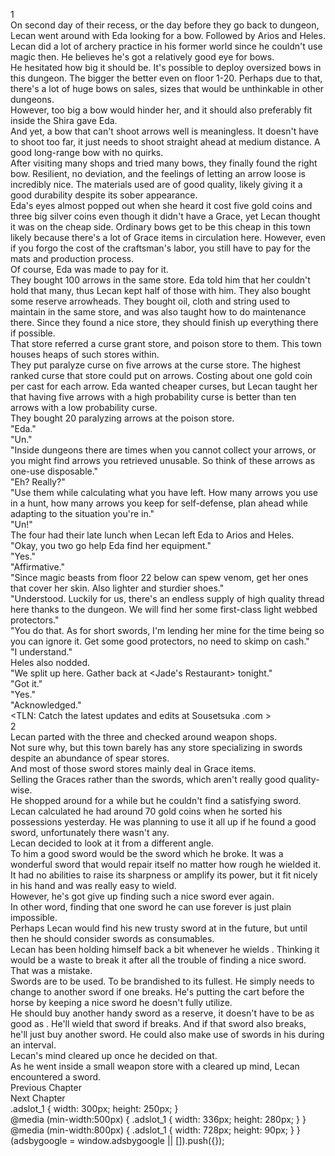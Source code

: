 1<br/>
On second day of their recess, or the day before they go back to dungeon, Lecan went around with Eda looking for a bow. Followed by Arios and Heles.<br/>
Lecan did a lot of archery practice in his former world since he couldn't use magic then. He believes he's got a relatively good eye for bows.<br/>
He hesitated how big it should be. It's possible to deploy oversized bows in this dungeon. The bigger the better even on floor 1-20. Perhaps due to that, there's a lot of huge bows on sales, sizes that would be unthinkable in other dungeons.<br/>
However, too big a bow would hinder her, and it should also preferably fit inside the <Box> Shira gave Eda.<br/>
And yet, a bow that can't shoot arrows well is meaningless. It doesn't have to shoot too far, it just needs to shoot straight ahead at medium distance. A good long-range bow with no quirks.<br/>
After visiting many shops and tried many bows, they finally found the right bow. Resilient, no deviation, and the feelings of letting an arrow loose is incredibly nice. The materials used are of good quality, likely giving it a good durability despite its sober appearance.<br/>
Eda's eyes almost popped out when she heard it cost five gold coins and three big silver coins even though it didn't have a Grace, yet Lecan thought it was on the cheap side. Ordinary bows get to be this cheap in this town likely because there's a lot of Grace items in circulation here. However, even if you forgo the cost of the craftsman's labor, you still have to pay for the mats and production process.<br/>
Of course, Eda was made to pay for it.<br/>
They bought 100 arrows in the same store. Eda told him that her <Box> couldn't hold that many, thus Lecan kept half of those with him. They also bought some reserve arrowheads. They bought oil, cloth and string used to maintain in the same store, and was also taught how to do maintenance there. Since they found a nice store, they should finish up everything there if possible.<br/>
That store referred a curse grant store, and poison store to them. This town houses heaps of such stores within.<br/>
They put paralyze curse on five arrows at the curse store. The highest ranked curse that store could put on arrows. Costing about one gold coin per cast for each arrow. Eda wanted cheaper curses, but Lecan taught her that having five arrows with a high probability curse is better than ten arrows with a low probability curse.<br/>
They bought 20 paralyzing arrows at the poison store.<br/>
"Eda."<br/>
"Un."<br/>
"Inside dungeons there are times when you cannot collect your arrows, or you might find arrows you retrieved unusable. So think of these arrows as one-use disposable."<br/>
"Eh? Really?"<br/>
"Use them while calculating what you have left. How many arrows you use in a hunt, how many arrows you keep for self-defense, plan ahead while adapting to the situation you're in."<br/>
"Un!"<br/>
The four had their late lunch when Lecan left Eda to Arios and Heles.<br/>
"Okay, you two go help Eda find her equipment."<br/>
"Yes."<br/>
"Affirmative."<br/>
"Since magic beasts from floor 22 below can spew venom, get her ones that cover her skin. Also lighter and sturdier shoes."<br/>
"Understood. Luckily for us, there's an endless supply of high quality thread here thanks to the dungeon. We will find her some first-class light webbed protectors."<br/>
"You do that. As for short swords, I'm lending her mine for the time being so you can ignore it. Get some good protectors, no need to skimp on cash."<br/>
"I understand."<br/>
Heles also nodded.<br/>
"We split up here. Gather back at <Jade's Restaurant> tonight."<br/>
"Got it."<br/>
"Yes."<br/>
"Acknowledged."<br/>
<TLN: Catch the latest updates and edits at Sousetsuka .com ><br/>
2<br/>
Lecan parted with the three and checked around weapon shops.<br/>
Not sure why, but this town barely has any store specializing in swords despite an abundance of spear stores.<br/>
And most of those sword stores mainly deal in Grace items.<br/>
Selling the Graces rather than the swords, which aren't really good quality-wise.<br/>
He shopped around for a while but he couldn't find a satisfying sword.<br/>
Lecan calculated he had around 70 gold coins when he sorted his possessions yesterday. He was planning to use it all up if he found a good sword, unfortunately there wasn't any.<br/>
Lecan decided to look at it from a different angle.<br/>
To him a good sword would be the <Self-Repair> sword which he broke. It was a wonderful sword that would repair itself no matter how rough he wielded it. It had no abilities to raise its sharpness or amplify its power, but it fit nicely in his hand and was really easy to wield.<br/>
However, he's got give up finding such a nice sword ever again.<br/>
In other word, finding that one sword he can use forever is just plain impossible.<br/>
Perhaps Lecan would find his new trusty sword at <Sword Dungeon> in the future, but until then he should consider swords as consumables.<br/>
Lecan has been holding himself back a bit whenever he wields <Sword of Rusk>. Thinking it would be a waste to break it after all the trouble of finding a nice sword.<br/>
That was a mistake.<br/>
Swords are to be used. To be brandished to its fullest. He simply needs to change to another sword if one breaks. He's putting the cart before the horse by keeping a nice sword he doesn't fully utilize.<br/>
He should buy another handy sword as a reserve, it doesn't have to be as good as <Sword of Rusk>. He'll wield that sword if <Sword of Rusk> breaks. And if that sword also breaks, he'll just buy another sword. He could also make use of swords in his <Storage> during an interval.<br/>
Lecan's mind cleared up once he decided on that.<br/>
As he went inside a small weapon store with a cleared up mind, Lecan encountered a sword.<br/>
Previous Chapter<br/>
Next Chapter <br/>
.adslot_1 { width: 300px; height: 250px; }<br/>
@media (min-width:500px) { .adslot_1 { width: 336px; height: 280px; } }<br/>
@media (min-width:800px) { .adslot_1 { width: 728px; height: 90px; } }<br/>
(adsbygoogle = window.adsbygoogle || []).push({});<br/>
